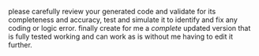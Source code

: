 please carefully review your generated code and validate for its completeness and accuracy, test and simulate it to identify and fix any coding or logic error. finally create for me a *complete* updated version that is fully tested working and can work as is without me having to edit it further.
